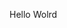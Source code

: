 Hello Wolrd

































































































































































































































































































































































































































































































































































































































































































































































































































































































































































































































































































































































































































































































































































































































































































































































































































































































































































































































































































































































































































































































































































































































































































































































































































































































































































































































































































































































































































































































































































































































































































































































































































































































































































































































































































































































































































































































































































































































































































































































































































































